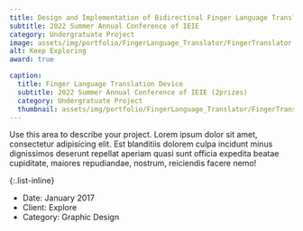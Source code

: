 ```yaml
---
title: Design and Implementation of Bidirectinal Finger Language Translator Project
subtitle: 2022 Summer Annual Conference of IEIE
category: Undergratuate Project
image: assets/img/portfolio/FingerLanguage_Translator/FingerTranslator.jpeg
alt: Keep Exploring
award: true

caption:
  title: Finger Language Translation Device
  subtitle: 2022 Summer Annual Conference of IEIE (2prizes)
  category: Undergratuate Project
  thumbnail: assets/img/portfolio/FingerLanguage_Translator/FingerTranslator.jpeg
---
```


Use this area to describe your project. Lorem ipsum dolor sit amet, consectetur adipisicing elit. Est blanditiis dolorem culpa incidunt minus dignissimos deserunt repellat aperiam quasi sunt officia expedita beatae cupiditate, maiores repudiandae, nostrum, reiciendis facere nemo!

{:.list-inline}

- Date: January 2017
- Client: Explore
- Category: Graphic Design
